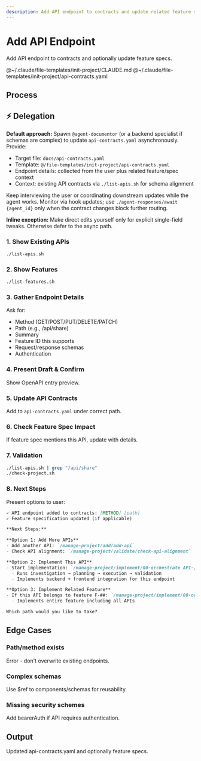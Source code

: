 ```yaml
---
description: Add API endpoint to contracts and update related feature specifications
---
```


# Add API Endpoint

Add API endpoint to contracts and optionally update feature specs.

@~/.claude/file-templates/init-project/CLAUDE.md
@~/.claude/file-templates/init-project/api-contracts.yaml

## Process

## ⚡ Delegation

**Default approach:** Spawn `@agent-documentor` (or a backend specialist if schemas are complex) to update `api-contracts.yaml` asynchronously. Provide:
- Target file: `docs/api-contracts.yaml`
- Template: `@/file-templates/init-project/api-contracts.yaml`
- Endpoint details: collected from the user plus related feature/spec context
- Context: existing API contracts via `./list-apis.sh` for schema alignment

Keep interviewing the user or coordinating downstream updates while the agent works. Monitor via hook updates; use `./agent-responses/await {agent_id}` only when the contract changes block further routing.

**Inline exception:** Make direct edits yourself only for explicit single-field tweaks. Otherwise defer to the async path.

### 1. Show Existing APIs
```bash
./list-apis.sh
```

### 2. Show Features
```bash
./list-features.sh
```

### 3. Gather Endpoint Details
Ask for:
- Method (GET/POST/PUT/DELETE/PATCH)
- Path (e.g., /api/share)
- Summary
- Feature ID this supports
- Request/response schemas
- Authentication

### 4. Present Draft & Confirm
Show OpenAPI entry preview.

### 5. Update API Contracts
Add to `api-contracts.yaml` under correct path.

### 6. Check Feature Spec Impact
If feature spec mentions this API, update with details.

### 7. Validation
```bash
./list-apis.sh | grep "/api/share"
./check-project.sh
```

### 8. Next Steps

Present options to user:

```markdown
✓ API endpoint added to contracts: [METHOD] [path]
✓ Feature specification updated (if applicable)

**Next Steps:**

**Option 1: Add More APIs**
- Add another API: `/manage-project/add/add-api`
- Check API alignment: `/manage-project/validate/check-api-alignment`

**Option 2: Implement This API**
- Start implementation: `/manage-project/implement/00-orchestrate API-[METHOD]-[path]`
  - Runs investigation → planning → execution → validation
  - Implements backend + frontend integration for this endpoint

**Option 3: Implement Related Feature**
- If this API belongs to feature F-##: `/manage-project/implement/00-orchestrate F-##`
  - Implements entire feature including all APIs

Which path would you like to take?
```

## Edge Cases

### Path/method exists
Error - don't overwrite existing endpoints.

### Complex schemas
Use $ref to components/schemas for reusability.

### Missing security schemes
Add bearerAuth if API requires authentication.

## Output
Updated api-contracts.yaml and optionally feature specs.

